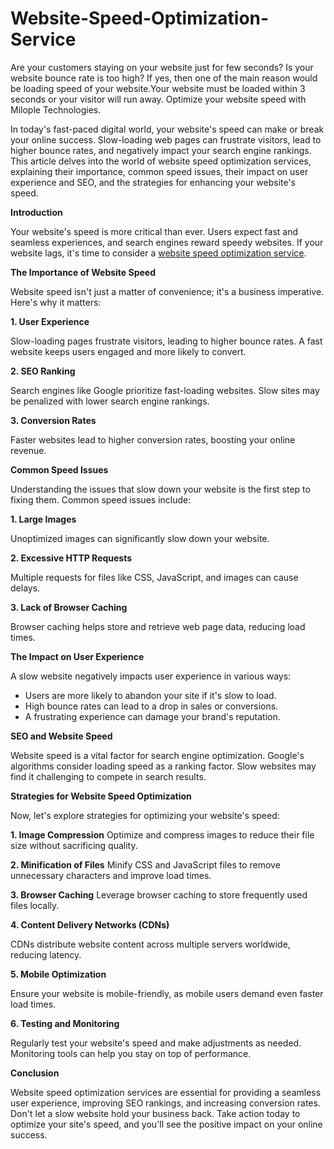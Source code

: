 # Website-Speed-Optimization-Service
Are your customers staying on your website just for few seconds? Is your website bounce rate is too high? If yes, then one of the main reason would be loading speed of your website.Your website must be loaded within 3 seconds or your visitor will run away. Optimize your website speed with Milople Technologies.

In today's fast-paced digital world, your website's speed can make or break your online success. Slow-loading web pages can frustrate visitors, lead to higher bounce rates, and negatively impact your search engine rankings. This article delves into the world of website speed optimization services, explaining their importance, common speed issues, their impact on user experience and SEO, and the strategies for enhancing your website's speed.

**Introduction**

Your website's speed is more critical than ever. Users expect fast and seamless experiences, and search engines reward speedy websites. If your website lags, it's time to consider a [website speed optimization service](https://www.milople.com/website-speed-optimization.html).

**The Importance of Website Speed**

Website speed isn't just a matter of convenience; it's a business imperative. Here's why it matters:

**1. User Experience**

Slow-loading pages frustrate visitors, leading to higher bounce rates. A fast website keeps users engaged and more likely to convert.

**2. SEO Ranking**

Search engines like Google prioritize fast-loading websites. Slow sites may be penalized with lower search engine rankings.

**3. Conversion Rates**

Faster websites lead to higher conversion rates, boosting your online revenue.

**Common Speed Issues**

Understanding the issues that slow down your website is the first step to fixing them. Common speed issues include:

**1. Large Images**

Unoptimized images can significantly slow down your website.

**2. Excessive HTTP Requests**

Multiple requests for files like CSS, JavaScript, and images can cause delays.

**3. Lack of Browser Caching**

Browser caching helps store and retrieve web page data, reducing load times.

**The Impact on User Experience**

A slow website negatively impacts user experience in various ways:

- Users are more likely to abandon your site if it's slow to load.
- High bounce rates can lead to a drop in sales or conversions.
- A frustrating experience can damage your brand's reputation.

**SEO and Website Speed**

Website speed is a vital factor for search engine optimization. Google's algorithms consider loading speed as a ranking factor. Slow websites may find it challenging to compete in search results.

**Strategies for Website Speed Optimization**

Now, let's explore strategies for optimizing your website's speed:

**1. Image Compression**
Optimize and compress images to reduce their file size without sacrificing quality.

**2. Minification of Files**
Minify CSS and JavaScript files to remove unnecessary characters and improve load times.

**3. Browser Caching**
Leverage browser caching to store frequently used files locally.

**4. Content Delivery Networks (CDNs)**

CDNs distribute website content across multiple servers worldwide, reducing latency.

**5. Mobile Optimization**

Ensure your website is mobile-friendly, as mobile users demand even faster load times.

**6. Testing and Monitoring**

Regularly test your website's speed and make adjustments as needed. Monitoring tools can help you stay on top of performance.

**Conclusion**

Website speed optimization services are essential for providing a seamless user experience, improving SEO rankings, and increasing conversion rates. Don't let a slow website hold your business back. Take action today to optimize your site's speed, and you'll see the positive impact on your online success.
